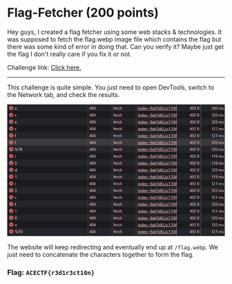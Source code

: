 <h1> Flag-Fetcher (200 points)</h1>
<p> Hey guys, I created a flag fetcher using some web stacks & technologies. It was supposed to fetch the flag.webp image file which contains the flag but there was some kind of error in doing that. Can you verify it? Maybe just get the flag I don't really care if you fix it or not.</p>
<p>Challenge link: <a href="http://34.131.133.224/Flag-Fetcher/">Click here.</a></p>
<hr>

<p>This challenge is quite simple. You just need to open DevTools, switch to the Network tab, and check the results.</p>
<img src="../img/ff.png">
<p>The website will keep redirecting and eventually end up at <code>/flag.webp</code>. We just need to concatenate the characters together to form the flag.</p>

<h3>Flag: <code>ACECTF{r3d1r3ct10n}</code></h3>
